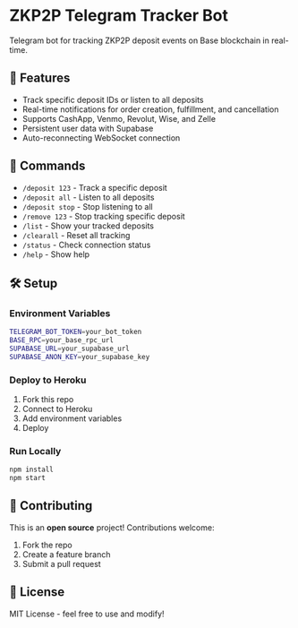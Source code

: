 # ZKP2P Telegram Tracker Bot

Telegram bot for tracking ZKP2P deposit events on Base blockchain in real-time.

## 🚀 Features

- Track specific deposit IDs or listen to all deposits
- Real-time notifications for order creation, fulfillment, and cancellation
- Supports CashApp, Venmo, Revolut, Wise, and Zelle
- Persistent user data with Supabase
- Auto-reconnecting WebSocket connection

## 📱 Commands

- `/deposit 123` - Track a specific deposit
- `/deposit all` - Listen to all deposits  
- `/deposit stop` - Stop listening to all
- `/remove 123` - Stop tracking specific deposit
- `/list` - Show your tracked deposits
- `/clearall` - Reset all tracking
- `/status` - Check connection status
- `/help` - Show help

## 🛠 Setup

### Environment Variables
```bash
TELEGRAM_BOT_TOKEN=your_bot_token
BASE_RPC=your_base_rpc_url
SUPABASE_URL=your_supabase_url
SUPABASE_ANON_KEY=your_supabase_key
```

### Deploy to Heroku
1. Fork this repo
2. Connect to Heroku
3. Add environment variables
4. Deploy

### Run Locally
```bash
npm install
npm start
```

## 🤝 Contributing

This is an **open source** project! Contributions welcome:

1. Fork the repo
2. Create a feature branch
3. Submit a pull request

## 📄 License

MIT License - feel free to use and modify!
